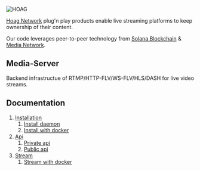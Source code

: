 
![HOAG](https://hoag.network/images/hoag-bars-square.gif)


[Hoag Network](https://hoag.network) plug'n play products enable live streaming platforms to keep ownership of their content.

Our code leverages peer-to-peer technology from [Solana Blockchain](https://solana.com) & [Media Network](https://media.network).

## Media-Server

Backend infrastructue of RTMP/HTTP-FLV/WS-FLV/HLS/DASH for live video streams.


## Documentation

1. [Installation](./docs)
	1. [Install daemon](./docs/installation.md)
	2. [Install with docker](./docs/installation_docker.md)
2. [Api](./docs/api)
	1. [Private api](./docs/api/private_api.md)
	1. [Public api](./docs/api/public_api.md)
3. [Stream](./docs/streaming)
	1. [Stream with docker](./docs/streaming/start_docker.md)
